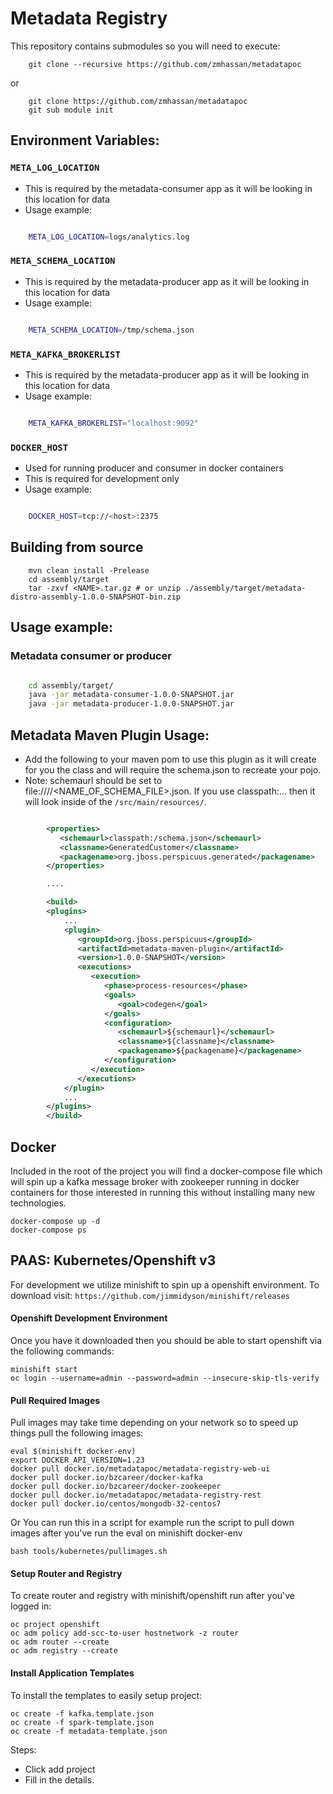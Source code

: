 # Metadata Registry

This repository contains submodules so you will need to execute:

```
	git clone --recursive https://github.com/zmhassan/metadatapoc
```

or

```
	git clone https://github.com/zmhassan/metadatapoc
	git sub module init
```

## Environment Variables:

### `META_LOG_LOCATION`
* This is required by the metadata-consumer app as it will be looking in this location for data
* Usage example:
```bash

	META_LOG_LOCATION=logs/analytics.log

```


### `META_SCHEMA_LOCATION`
* This is required by the metadata-producer app as it will be looking in this location for data
* Usage example:
```bash

	META_SCHEMA_LOCATION=/tmp/schema.json

```


### `META_KAFKA_BROKERLIST`
* This is required by the metadata-producer app as it will be looking in this location for data
* Usage example:
```bash

	META_KAFKA_BROKERLIST="localhost:9092"

```

### `DOCKER_HOST`
* Used for running producer and consumer in docker containers
* This is required for development only
* Usage example:
```bash

	DOCKER_HOST=tcp://<host>:2375

```



## Building from source

```
	mvn clean install -Prelease
	cd assembly/target
	tar -zxvf <NAME>.tar.gz # or unzip ./assembly/target/metadata-distro-assembly-1.0.0-SNAPSHOT-bin.zip

```

## Usage example:

### Metadata consumer or producer

```bash

    cd assembly/target/
    java -jar metadata-consumer-1.0.0-SNAPSHOT.jar
    java -jar metadata-producer-1.0.0-SNAPSHOT.jar


```

## Metadata Maven Plugin Usage:

* Add the following to your maven pom to use this plugin as it will create for you the class and will require the schema.json to recreate your pojo.
* Note: schemaurl should be set to file:///<FOLDER>/<NAME_OF_SCHEMA_FILE>.json. If you use classpath:... then it will look inside of the `/src/main/resources/`.


```xml

		<properties>
		   <schemaurl>classpath:/schema.json</schemaurl>
		   <classname>GeneratedCustomer</classname>
		   <packagename>org.jboss.perspicuus.generated</packagename>
		</properties>

		....

		<build>
		<plugins>
			...
			<plugin>
			   <groupId>org.jboss.perspicuus</groupId>
			   <artifactId>metadata-maven-plugin</artifactId>
			   <version>1.0.0-SNAPSHOT</version>
			   <executions>
			      <execution>
			         <phase>process-resources</phase>
			         <goals>
			            <goal>codegen</goal>
			         </goals>
			         <configuration>
			            <schemaurl>${schemaurl}</schemaurl>
			            <classname>${classname}</classname>
			            <packagename>${packagename}</packagename>
			         </configuration>
			      </execution>
			   </executions>
			</plugin>
			...
		</plugins>
		</build>

```


## Docker

Included in the root of the project you will find a docker-compose file which will spin up a kafka message broker with zookeeper running in docker containers for those interested in running this without installing many new technologies.

```
docker-compose up -d
docker-compose ps

```

## PAAS: Kubernetes/Openshift v3

For development we utilize minishift to spin up a openshift environment. To download visit: 	`https://github.com/jimmidyson/minishift/releases`

#### Openshift Development Environment

Once you have it downloaded then you should be able to start openshift via the following commands:
```
minishift start
oc login --username=admin --password=admin --insecure-skip-tls-verify
```

#### Pull Required Images
Pull images may take time depending on your network so to speed up things pull the following images:

```
eval $(minishift docker-env)
export DOCKER_API_VERSION=1.23
docker pull docker.io/metadatapoc/metadata-registry-web-ui
docker pull docker.io/bzcareer/docker-kafka
docker pull docker.io/bzcareer/docker-zookeeper
docker pull docker.io/metadatapoc/metadata-registry-rest
docker pull docker.io/centos/mongodb-32-centos7
```
Or You can run this in a script for example run the script to pull down images after you've run the eval on minishift docker-env

```
bash tools/kubernetes/pullimages.sh

```

#### Setup Router and Registry
To create router and registry with minishift/openshift run after you've logged in:
```
oc project openshift
oc adm policy add-scc-to-user hostnetwork -z router
oc adm router --create
oc adm registry --create
```

#### Install Application Templates

To install the templates to easily setup project:
```
oc create -f kafka.template.json
oc create -f spark-template.json
oc create -f metadata-template.json
```
Steps:

- Click add project
- Fill in the details.
